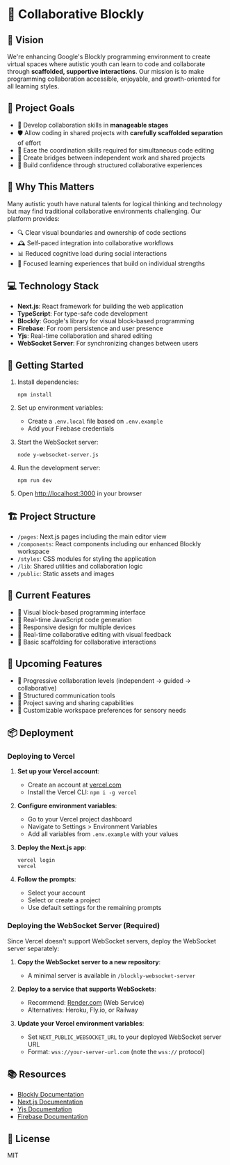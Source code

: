# 🧩 Collaborative Blockly

## 🚀 Vision

We're enhancing Google's Blockly programming environment to create virtual spaces where autistic youth can learn to code and collaborate through **scaffolded, supportive interactions**. Our mission is to make programming collaboration accessible, enjoyable, and growth-oriented for all learning styles.

## 🌟 Project Goals

- 🤝 Develop collaboration skills in **manageable stages**
- 🛡️ Allow coding in shared projects with **carefully scaffolded separation** of effort
- 🔄 Ease the coordination skills required for simultaneous code editing 
- 🌉 Create bridges between independent work and shared projects
- 💪 Build confidence through structured collaborative experiences

## 🧠 Why This Matters

Many autistic youth have natural talents for logical thinking and technology but may find traditional collaborative environments challenging. Our platform provides:

- 🔍 Clear visual boundaries and ownership of code sections
- 🕰️ Self-paced integration into collaborative workflows
- 📊 Reduced cognitive load during social interactions
- 🎯 Focused learning experiences that build on individual strengths

## 💻 Technology Stack

- **Next.js**: React framework for building the web application
- **TypeScript**: For type-safe code development
- **Blockly**: Google's library for visual block-based programming
- **Firebase**: For room persistence and user presence
- **Yjs**: Real-time collaboration and shared editing
- **WebSocket Server**: For synchronizing changes between users

## 🚦 Getting Started

1. Install dependencies:
   ```
   npm install
   ```

2. Set up environment variables:
   - Create a `.env.local` file based on `.env.example`
   - Add your Firebase credentials

3. Start the WebSocket server:
   ```
   node y-websocket-server.js
   ```

4. Run the development server:
   ```
   npm run dev
   ```

5. Open [http://localhost:3000](http://localhost:3000) in your browser

## 🏗️ Project Structure

- `/pages`: Next.js pages including the main editor view
- `/components`: React components including our enhanced Blockly workspace
- `/styles`: CSS modules for styling the application
- `/lib`: Shared utilities and collaboration logic
- `/public`: Static assets and images

## 🌱 Current Features

- 🧩 Visual block-based programming interface
- 🔄 Real-time JavaScript code generation
- 📱 Responsive design for multiple devices
- 👥 Real-time collaborative editing with visual feedback
- 🏁 Basic scaffolding for collaborative interactions

## 🔮 Upcoming Features

- 🚦 Progressive collaboration levels (independent → guided → collaborative)
- 💬 Structured communication tools
- 💾 Project saving and sharing capabilities
- 🎨 Customizable workspace preferences for sensory needs

## 📦 Deployment

### Deploying to Vercel

1. **Set up your Vercel account**:
   - Create an account at [vercel.com](https://vercel.com)
   - Install the Vercel CLI: `npm i -g vercel`

2. **Configure environment variables**:
   - Go to your Vercel project dashboard
   - Navigate to Settings > Environment Variables
   - Add all variables from `.env.example` with your values

3. **Deploy the Next.js app**:
   ```
   vercel login
   vercel
   ```

4. **Follow the prompts**:
   - Select your account
   - Select or create a project
   - Use default settings for the remaining prompts

### Deploying the WebSocket Server (Required)

Since Vercel doesn't support WebSocket servers, deploy the WebSocket server separately:

1. **Copy the WebSocket server to a new repository**:
   - A minimal server is available in `/blockly-websocket-server`

2. **Deploy to a service that supports WebSockets**:
   - Recommend: [Render.com](https://render.com) (Web Service)
   - Alternatives: Heroku, Fly.io, or Railway

3. **Update your Vercel environment variables**:
   - Set `NEXT_PUBLIC_WEBSOCKET_URL` to your deployed WebSocket server URL
   - Format: `wss://your-server-url.com` (note the `wss://` protocol)

## 📚 Resources

- [Blockly Documentation](https://developers.google.com/blockly/guides/overview)
- [Next.js Documentation](https://nextjs.org/docs)
- [Yjs Documentation](https://docs.yjs.dev/)
- [Firebase Documentation](https://firebase.google.com/docs)

## 📝 License

MIT
